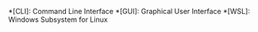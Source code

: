 *[CLI]: Command Line Interface
*[GUI]: Graphical User Interface
*[WSL]: Windows Subsystem for Linux
